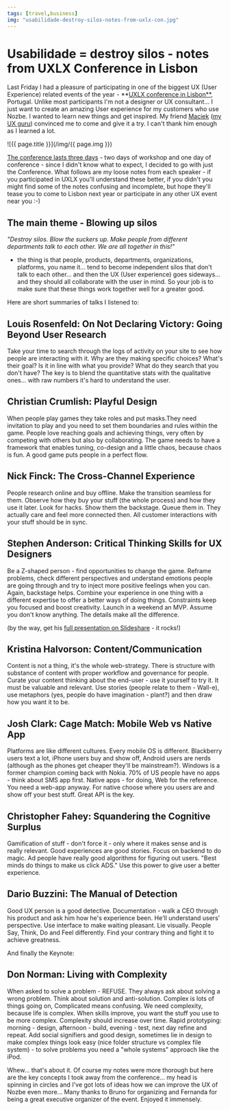 ```yaml
---
tags: [travel,business]
img: "usabilidade-destroy-silos-notes-from-uxlx-con.jpg"
---
```


# Usabilidade = destroy silos - notes from UXLX Conference in Lisbon


Last Friday I had a pleasure of participating in one of the biggest UX (User Experience) related events of the year - **[UXLX conference in Lisbon**](http://www.ux-lx.com/), Portugal. Unlike most participants I'm not a designer or UX consultant... I just want to create an amazing User experience for my customers who use Nozbe. I wanted to learn new things and get inspired. My friend [Maciek](http://uxandall.com/) ([my UX guru](http://ultimoconsulting.com/)) convinced me to come and give it a try. I can't thank him enough as I learned a lot.

<!--More-->

![{{ page.title }}](/img/{{ page.img }})

[The conference lasts three days](http://www.ux-lx.com/) - two days of workshop and one day of conference - since I didn't know what to expect, I decided to go with just the Conference. What follows are my loose notes from each speaker - if you participated in UXLX you'll understand these better, if you didn't you might find some of the notes confusing and incomplete, but hope they'll tease you to come to Lisbon next year or participate in any other UX event near you :-)

## The main theme - Blowing up silos

_"Destroy silos. Blow the suckers up. Make people from different departments talk to each other. We are all together in this!"_

 - the thing is that people, products, departments, organizations, platforms, you name it... tend to become independent silos that don't talk to each other... and then the UX (User experience) goes sideways... and they should all collaborate with the user in mind. So your job is to make sure that these things work together well for a greater good.

Here are short summaries of talks I listened to:

## Louis Rosenfeld: On Not Declaring Victory: Going Beyond User Research

Take your time to search through the logs of activity on your site to see how people are interacting with it. Why are they making specific choices? What's their goal? Is it in line with what you provide? What do they search that you don't have? The key is to blend the quantitative stats with the qualitative ones... with raw numbers it's hard to understand the user.

## Christian Crumlish: Playful Design

When people play games they take roles and put masks.They need invitation to play and you need to set them boundaries and rules within the game. People love reaching goals and achieving things, very often by competing with others but also by collaborating. The game needs to have a framework that enables tuning, co-design and a little chaos, because chaos is fun. A good game puts people in a perfect flow.

## Nick Finck: The Cross-Channel Experience

People research online and buy offline. Make the transition seamless for them. Observe how they buy your stuff (the whole process) and how they use it later. Look for hacks. Show them the backstage. Queue them in. They actually care and feel more connected then. All customer interactions with your stuff should be in sync.

## Stephen Anderson: Critical Thinking Skills for UX Designers

Be a Z-shaped person - find opportunities to change the game. Reframe problems, check different perspectives and understand emotions people are going through and try to inject more positive feelings when you can. Again, backstage helps. Combine your experience in one thing with a different expertise to offer a better ways of doing things. Constraints keep you focused and boost creativity. Launch in a weekend an MVP. Assume you don't know anything. The details make all the difference.

(by the way, get his [full presentation on Slideshare](http://www.slideshare.net/stephenpa/critical-thinking-forux-designers-workshop) - it rocks!)

## Kristina Halvorson: Content/Communication

Content is not a thing, it's the whole web-strategy. There is structure with substance of content with proper workflow and governance for people. Curate your content thinking about the end-user - use it yourself to try it. It must be valuable and relevant. Use stories (people relate to them - Wall-e), use metaphors (yes, people do have imagination - plant?) and then draw how you want it to be.

## Josh Clark: Cage Match: Mobile Web vs Native App

Platforms are like different cultures. Every mobile OS is different. Blackberry users text a lot, iPhone users buy and show off, Android users are nerds (although as the phones get cheaper they'll be mainstream?). Windows is a former champion coming back with Nokia. 70% of US people have no apps - think about SMS app first. Native apps - for doing, Web for the reference. You need a web-app anyway. For native choose where you users are and show off your best stuff. Great API is the key.

## Christopher Fahey: Squandering the Cognitive Surplus

Gamification of stuff - don't force it - only where it makes sense and is really relevant. Good experiences are good stories. Focus on backend to do magic. Ad people have really good algorithms for figuring out users. "Best minds do things to make us click ADS." Use this power to give user a better experience.

## Dario Buzzini: The Manual of Detection

Good UX person is a good detective. Documentation - walk a CEO through his product and ask him how he's experience been. He'll understand users' perspective. Use interface to make waiting pleasant. Lie visually. People Say, Think, Do and Feel differently. Find your contrary thing and fight it to achieve greatness.

And finally the Keynote:

## Don Norman: Living with Complexity

When asked to solve a problem - REFUSE. They always ask about solving a wrong problem. Think about solution and anti-solution. Complex is lots of things going on, Complicated means confusing. We need complexity, because life is complex. When skills improve, you want the stuff you use to be more complex. Complexity should increase over time. Rapid prototyping: morning - design, afternoon - build, evening - test, next day refine and repeat. Add social signifiers and good design, sometimes lie in design to make complex things look easy (nice folder structure vs complex file system) - to solve problems you need a "whole systems" approach like the iPod.

Whew... that's about it. Of course my notes were more thorough but here are the key concepts I took away from the conference... my head is spinning in circles and I've got lots of ideas how we can improve the UX of Nozbe even more... Many thanks to Bruno for organizing and Fernanda for being a great executive organizer of the event. Enjoyed it immensely.

  
  
  
 


[n]: https://michael.gratis/nozbe